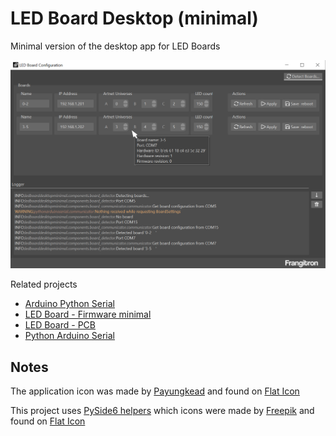 # LED Board Desktop (minimal)

Minimal version of the desktop app for LED Boards

![Main Window](main-window.png)

Related projects

- [Arduino Python Serial](https://github.com/MrFrangipane/arduino-python-serial)
- [LED Board - Firmware minimal](https://github.com/MrFrangipane/ledboard-firmware-minimal)
- [LED Board - PCB](https://github.com/MrFrangipane/ledboard-pcb)
- [Python Arduino Serial](https://github.com/MrFrangipane/python-arduino-serial)

## Notes

The application icon was made by [Payungkead](https://www.flaticon.com/authors/payungkead) and found on [Flat Icon](https://www.flaticon.com)

This project uses [PySide6 helpers](https://github.com/MrFrangipane/pyside6-helpers) which icons were made by [Freepik](https://www.freepik.com/) and found on [Flat Icon](https://www.flaticon.com)
